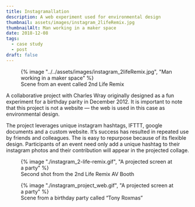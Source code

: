```yaml
---
title: Instagramallation
description: A web experiment used for environmental design
thumbnail: assets/images/instagram_2lifeRemix.jpg
thumbnailAlt: Man working in a maker space 
date: 2018-12-08
tags:
  - case study
  - post
draft: false
---
```

<figure>
  {% image "../../assets/images/instagram_2lifeRemix.jpg", "Man working in a maker space" %}
  <figcaption>Scene from an event called 2nd Life Remix</figcaption>
</figure>

A collaborative project with Charles Wray originally designed as a fun experiment for a birthday parity in December 2012. It is important to note that this project is not a website &mdash; the web is used in this case as environmental design.     

The project leverages unique instagram hashtags, IFTTT, google documents and a custom website. It’s success has resulted in repeated use by friends and colleagues. The  is easy to repurpose because of its flexible design. Participants of an event need only add a unique hashtag to their instagram photos and their contribution will appear in the projected collage.

<figure>
  {% image "./instagram_2-life-remix.gif", "A projected screen at a party" %}
  <figcaption>Second shot from the 2nd Life Remix AV Booth</figcaption>
</figure>

<figure>
  {% image "./instagram_project_web.gif", "A projected screen at a party" %}
  <figcaption>Scene from a birthday party called &ldquo;Tony Roxmas&rdquo;</figcaption>
</figure>